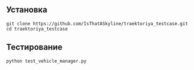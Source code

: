 ## Установка
```
git clone https://github.com/IsThatASkyline/traektoriya_testcase.git
cd traektoriya_testcase
```

## Тестирование 
```
python test_vehicle_manager.py
```
